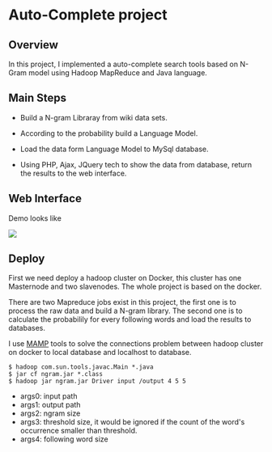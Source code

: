 # Auto-Complete project

## Overview
In this project, I implemented a auto-complete search tools based on N-Gram model using Hadoop MapReduce and Java language.

## Main Steps

* Build a N-gram Libraray from wiki data sets.

* According to the probability build a Language Model.

* Load the data form Language Model to MySql database.

* Using PHP, Ajax, JQuery tech to show the data from database, return the results to the web interface.

## Web Interface

Demo looks like

![](http://ww1.sinaimg.cn/large/d8eb23c4gy1fjbs6t2z7fj219e10s7dz.jpg)

## Deploy
First we need deploy a hadoop cluster on Docker, this cluster has one Masternode and two slavenodes. The whole project is based on the docker.

There are two Mapreduce jobs exist in this project, the first one is to process the raw data and build a N-gram library. The second one is to calculate the probabilily for every following words and load the results to databases.

I use [MAMP](https://www.mamp.info/en/) tools to solve the connections problem between hadoop cluster on docker to local database and localhost to database.

```
$ hadoop com.sun.tools.javac.Main *.java
$ jar cf ngram.jar *.class
$ hadoop jar ngram.jar Driver input /output 4 5 5
```

* args0: input path
* args1: output path
* args2: ngram size
* args3: threshold size, it would be ignored if the count of the word's occurrence smaller than threshold. 
* args4: following word size


